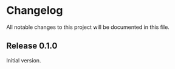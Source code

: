 # Changelog

All notable changes to this project will be documented in this file.

## Release 0.1.0

Initial version.